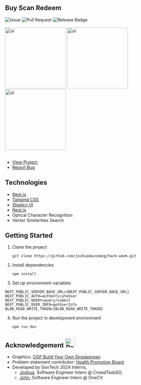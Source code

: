 ## Buy Scan Redeem

![Issue](https://img.shields.io/github/issues/joshuadavidang/govtech-hackweek)
![Pull Request](https://img.shields.io/github/issues-pr/joshuadavidang/govtech-hackweek)
![Release Badge](https://img.shields.io/github/v/release/joshuadavidang/govtech-hackweek)  
<br />
<img src="https://github.com/joshuadavidang/govtech-hackweek/assets/54788382/e0618865-5099-46ba-9b83-230f51acf2bd" alt="ui" width="200" />
<img src="https://github.com/joshuadavidang/govtech-hackweek/assets/54788382/43b5746c-e773-4073-aae8-181597073a3f" alt="ui" width="200" />
<img src="https://github.com/joshuadavidang/govtech-hackweek/assets/54788382/e7e0dd88-db22-46eb-912f-0672fc900aa2" alt="ui" width="200" />
<br />
<br />

- [View Project](https://gt-scan.vercel.app/login)
- [Report Bug](https://github.com/joshuadavidang/govtech-hackweek/issues/new/choose)

## Technologies

- [Next.js](https://nextjs.org)
- [Tailwind CSS](https://tailwindcss.com)
- [Shadcn UI](https://ui.shadcn.com/)
- [Nest.js](https://nestjs.com)
- Optical Character Recognition
- Vector Similarities Search

## Getting Started

1. Clone the project

   ```
   git clone https://github.com/joshuadavidang/hack-week.git
   ```

2. Install dependencies

   ```
   npm install
   ```

3. Set up environment variables

```
NEXT_PUBLIC_SERVER_BASE_URL={NEXT_PUBLIC_SERVER_BASE_URL}
NEXT_PUBLIC_AUTH=authenticateUser
NEXT_PUBLIC_QUERY=query/submit
NEXT_PUBLIC_USER_INFO=getUserInfo
BLOB_READ_WRITE_TOKEN={BLOB_READ_WRITE_TOKEN}
```

4. Run the project in development environment

   ```
   npm run dev
   ```

## Acknowledgement <img class=" lazyloaded" src="https://github.com/Tarikul-Islam-Anik/Microsoft-Teams-Animated-Emojis/blob/master/Emojis/Activities/Party%20Popper.png?raw=true" alt="Party Popper" title="Party Popper" width="31" height="31">

- Graphics: [OGP Build Your Own Singaporean](https://string.beta.gov.sg/09a21fa501cc4ab0adea9575b34216ba)
- Problem statement contributor: [Health Promotion Board](https://hpb.gov.sg)
- Developed by GovTech 2024 Interns,
  - [Joshua](https://www.linkedin.com/in/joshuadavidang/), Software Engineer Intern @ CrowdTaskSG,
  - [John](https://www.linkedin.com/in/johnbenedictyan/), Software Engineer Intern @ OneCV
